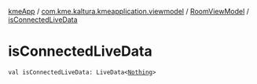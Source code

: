 [kmeApp](../../index.md) / [com.kme.kaltura.kmeapplication.viewmodel](../index.md) / [RoomViewModel](index.md) / [isConnectedLiveData](./is-connected-live-data.md)

# isConnectedLiveData

`val isConnectedLiveData: LiveData<`[`Nothing`](https://kotlinlang.org/api/latest/jvm/stdlib/kotlin/-nothing/index.html)`>`